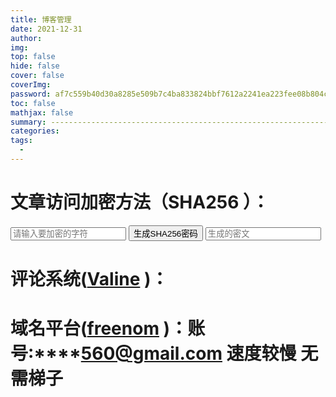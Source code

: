 ```yaml
---
title: 博客管理
date: 2021-12-31
author: 
img: 
top: false
hide: false
cover: false
coverImg: 
password: af7c559b40d30a8285e509b7c4ba833824bbf7612a2241ea223fee08b804c05f
toc: false
mathjax: false
summary: ---------------------------------------------------------------------------------------------------------------------------------------------------------------
categories: 
tags:
  - 
---
```



# 文章访问加密方法（SHA256 ）：

<script src="https://cdn.bootcdn.net/ajax/libs/js-sha256/0.9.0/sha256.min.js"></script>

<input id="password" placeholder="请输入要加密的字符"/>
<button  onclick="strConvertSha256()">生成SHA256密码</button>
<input id="sha256" placeholder="生成的密文"/>
<script type="text/javascript">
  function strConvertSha256(){
    var str = this.document.getElementById("password").value;
    this.document.getElementById("sha256").value = sha256(str);
  }
</script>


# 评论系统([Valine](https://console.leancloud.cn/apps/zySaaEBgGPpLXNtHR9Y3wqTt-gzGzoHsz/storage/data/Comment  "LeanCloud") )：


# 域名平台([freenom](https://www.freenom.com/zh/index.html?lang=zh  "freenom") )：账号:****560@gmail.com  速度较慢 无需梯子




